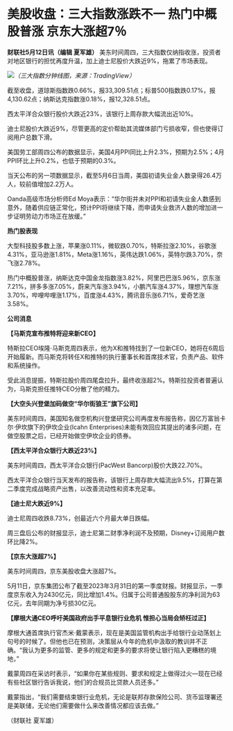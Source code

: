 # 美股收盘：三大指数涨跌不一 热门中概股普涨 京东大涨超7％

**财联社5月12日讯（编辑 夏军雄）** 美东时间周四，三大指数仅纳指收涨，投资者对地区银行的担忧再度升温，加上迪士尼股价大跌近9%，拖累了市场表现。

![](https://inews.gtimg.com/om_bt/O77CvirO5W-OuoU-95Y-XnbYcnXhLwKxzSyR4t9HW7uvwAA/1000)_（三大指数分钟线图，来源：TradingView）_

截至收盘，道琼斯指数跌0.66%，报33,309.51点；标普500指数跌0.17%，报4,130.62点；纳斯达克指数涨0.18%，报12,328.51点。

西太平洋合众银行股价大跌近23%，该银行上周存款大幅流出近10%。

迪士尼股价大跌近9%，尽管更高的定价帮助其流媒体部门亏损收窄，但也使得订阅用户总数下滑。

美国劳工部周四公布的数据显示，美国4月PPI同比上升2.3%，预期为2.5%；4月PPI环比上升0.2%，也低于预期的0.3%。

当天公布的另一项数据显示，截至5月6日当周，美国初请失业金人数录得26.4万人，较前值增加2.2万人。

Oanda高级市场分析师Ed
Moya表示：“华尔街并未对PPI和初请失业金人数感到意外，随着供应链正常化，预计PPI将继续下降，而申请失业救济人数的增加进一步证明劳动力市场正在放缓。”

**热门股表现**

大型科技股多数上涨，苹果涨0.11%，微软跌0.70%，特斯拉涨2.10%，谷歌涨4.31%，亚马逊涨1.81%，Meta涨1.16%，英伟达跌1.06%，英特尔跌3.70%，奈飞涨2.78%。

热门中概股普涨，纳斯达克中国金龙指数涨3.82%，阿里巴巴涨5.96%，京东涨7.21%，拼多多涨7.05%，蔚来汽车涨3.94%，小鹏汽车涨4.37%，理想汽车涨3.70%，哔哩哔哩涨1.17%，百度涨4.43%，腾讯音乐涨6.71%，爱奇艺涨3.58%。

**公司消息**

**【马斯克宣布推特将迎来新CEO】**

特斯拉CEO埃隆·马斯克周四表示，他为X和推特找到了一位新CEO，她将在6周后开始履新。而马斯克将转任X和推特的执行董事长和首席技术官，负责产品、软件和系统操作。

受此消息提振，特斯拉股价周四尾盘拉升，最终收涨超2%。特斯拉投资者普遍认为，马斯克担任推特CEO分散了他的精力。

**【大空头兴登堡加码做空“华尔街狼王”旗下公司】**

美东时间周四，美国知名做空机构兴登堡研究公司再度发布报告称，因亿万富翁卡尔·伊坎旗下的伊坎企业(Icahn
Enterprises)未能有效回应其提出的诸多问题，在做空股票之后，已经开始做空伊坎企业的债券。

**【西太平洋合众银行大跌近23%】**

美东时间周四，西太平洋合众银行(PacWest Bancorp)股价大跌22.70%。

西太平洋合众银行当天发布的报告称，该银行上周存款大幅流出9.5%，打算在第二季度完成战略资产出售，以改善流动性和资本充足率。

**【迪士尼大跌近9%】**

迪士尼周四收跌8.73%，创最近六个月最大单日跌幅。

周三盘后公布的财报显示，迪士尼第二财季净利润不及预期，Disney+订阅用户数环比降2%。

**【京东大涨超7%】**

美东时间周四，京东美股收盘大涨超7%。

5月11日，京东集团公布了截至2023年3月31日的第一季度财报。财报显示，一季度京东收入为2430亿元，同比增加1.4%。归属于公司普通股股东的净利润为63亿元，去年同期为净亏损30亿元。

**【摩根大通CEO呼吁美国政府出手平息银行业危机 惟担心当局会矫枉过正】**

摩根大通首席执行官杰米·戴蒙表示，现在是美国监管机构出手给银行业动荡划上句号的时候了。但他也已在预测，决策层从今年的危机中汲取的教训并不正确。“我认为更多的监管、更多的规定和更多的要求将使让银行陷入更糟糕的境地，”

戴蒙周四在采访时表示，“如果你在某些规则、要求和规定上做得过火—现在已经有些社区银行告诉我说，他们的合规员比贷款人员还多。”

戴蒙指出，“我们需要结束银行业危机，无论是联邦存款保险公司、货币监理署还是美联储，无论他们需要做什么来改善情况都应该去做。”

（财联社 夏军雄）

